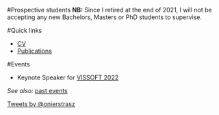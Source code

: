 #Prospective students
**NB:** Since I retired at the end of 2021, I will not be accepting any new Bachelors, Masters or PhD students to supervise.

#Quick links

- [CV](%assets_url%/download/oncv/oncv.pdf)
- [Publications](%assets_url%/scgbib/?query=Nierstrasz&filter=Year)

#Events

- Keynote Speaker for [VISSOFT 2022](https://vissoft.info/2022/)

*See also:* [past events](%base_url%/staff/oscar/past)

<a class="twitter-timeline"  href="https://twitter.com/onierstrasz" data-widget-id="283887192156278784">Tweets by &#64;onierstrasz</a>
<script>!function(d,s,id){var js,fjs=d.getElementsByTagName(s)[0];if(!d.getElementById(id)){js=d.createElement(s);js.id=id;js.src="//platform.twitter.com/widgets.js";fjs.parentNode.insertBefore(js,fjs);}}(document,"script","twitter-wjs");</script>

